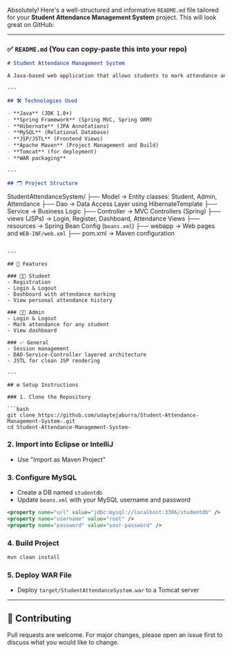 Absolutely! Here's a well-structured and informative `README.md` file tailored for your **Student Attendance Management System** project. This will look great on GitHub:

---

### ✅ `README.md` (You can copy-paste this into your repo)

```markdown
# Student Attendance Management System

A Java-based web application that allows students to mark attendance and administrators to manage attendance records. Built using Spring MVC, Hibernate ORM, JSP, and MySQL.

---

## 🛠️ Technologies Used

- **Java** (JDK 1.8+)
- **Spring Framework** (Spring MVC, Spring ORM)
- **Hibernate** (JPA Annotations)
- **MySQL** (Relational Database)
- **JSP/JSTL** (Frontend Views)
- **Apache Maven** (Project Management and Build)
- **Tomcat** (for deployment)
- **WAR packaging**

---

## 🗂️ Project Structure

```
StudentAttendanceSystem/
├── Model          → Entity classes: Student, Admin, Attendance
├── Dao            → Data Access Layer using HibernateTemplate
├── Service        → Business Logic
├── Controller     → MVC Controllers (Spring)
├── views (JSPs)   → Login, Register, Dashboard, Attendance Views
├── resources      → Spring Bean Config (`beans.xml`)
├── webapp         → Web pages and `WEB-INF/web.xml`
├── pom.xml        → Maven configuration
```

---

## 🔐 Features

### 👨‍🎓 Student
- Registration
- Login & Logout
- Dashboard with attendance marking
- View personal attendance history

### 👨‍💼 Admin
- Login & Logout
- Mark attendance for any student
- View dashboard

### ✅ General
- Session management
- DAO-Service-Controller layered architecture
- JSTL for clean JSP rendering

---

## ⚙️ Setup Instructions

### 1. Clone the Repository

```bash
git clone https://github.com/udaytejaburra/Student-Attendance-Management-System-.git
cd Student-Attendance-Management-System-
```

### 2. Import into Eclipse or IntelliJ
- Use "Import as Maven Project"

### 3. Configure MySQL
- Create a DB named `studentdb`
- Update `beans.xml` with your MySQL username and password

```xml
<property name="url" value="jdbc:mysql://localhost:3306/studentdb" />
<property name="username" value="root" />
<property name="password" value="your-password" />
```

### 4. Build Project
```bash
mvn clean install
```

### 5. Deploy WAR File
- Deploy `target/StudentAttendanceSystem.war` to a Tomcat server

---

## 🤝 Contributing

Pull requests are welcome. For major changes, please open an issue first to discuss what you would like to change.


